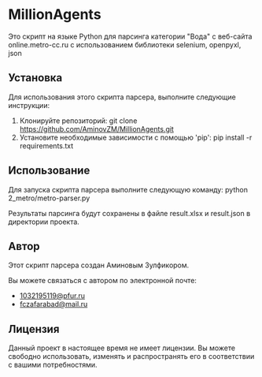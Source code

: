 # MillionAgents
Это скрипт на языке Python для парсинга категории "Вода" с веб-сайта online.metro-cc.ru с использованием библиотеки selenium, openpyxl, json

## Установка
Для использования этого скрипта парсера, выполните следующие инструкции:

1. Клонируйте репозиторий:
git clone https://github.com/AminovZM/MillionAgents.git
2. Установите необходимые зависимости с помощью 'pip':
pip install -r requirements.txt

## Использование
Для запуска скрипта парсера выполните следующую команду:
python 2_metro/metro-parser.py

Результаты парсинга будут сохранены в файле result.xlsx и result.json в директории проекта.

## Автор
Этот скрипт парсера создан Аминовым Зулфикором.

Вы можете связаться с автором по электронной почте:
- 1032195119@pfur.ru
- fczafarabad@mail.ru

## Лицензия
Данный проект в настоящее время не имеет лицензии. Вы можете свободно использовать, изменять и распространять его в соответствии с вашими потребностями.